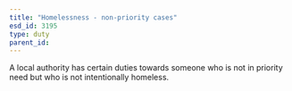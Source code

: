 ```yaml
---
title: "Homelessness - non-priority cases"
esd_id: 3195
type: duty
parent_id:  
---
```


A local authority has certain duties towards someone who is not in priority need but who is not intentionally homeless.

